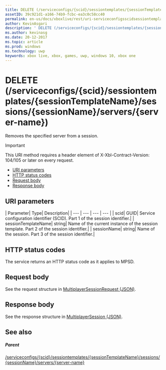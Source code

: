 ```yaml
---
title: DELETE (/serviceconfigs/{scid}/sessiontemplates/{sessionTemplateName}/sessions/{sessionName}/servers/{server-name})
assetID: 39c921d1-a166-74b9-fcbc-ea3c0c58cc40
permalink: en-us/docs/xboxlive/rest/uri-serviceconfigsscidsessiontemplatessessiontemplatenamesessionnamemembersservernamedelete.html
author: KevinAsgari
description: ' DELETE (/serviceconfigs/{scid}/sessiontemplates/{sessionTemplateName}/sessions/{sessionName}/servers/{server-name})'
ms.author: kevinasg
ms.date: 20-12-2017
ms.topic: article
ms.prod: windows
ms.technology: uwp
keywords: xbox live, xbox, games, uwp, windows 10, xbox one
---
```



# DELETE (/serviceconfigs/{scid}/sessiontemplates/{sessionTemplateName}/sessions/{sessionName}/servers/{server-name})
Removes the specified server from a session.

> [!IMPORTANT]
> This URI method requires a header element of X-Xbl-Contract-Version: 104/105 or later on every request.

  * [URI parameters](#ID4ET)
  * [HTTP status codes](#ID4E5)
  * [Request body](#ID4EFB)
  * [Response body](#ID4EOB)

<a id="ID4ET"></a>


## URI parameters

| Parameter| Type| Description|
| --- | --- | --- | --- |
| scid| GUID| Service configuration identifier (SCID). Part 1 of the session identifier.|
| sessionTemplateName| string| Name of the current instance of the session template. Part 2 of the session identifier.|
| sessionName| string| Name of the session. Part 3 of the session identifier.|

<a id="ID4E5"></a>


## HTTP status codes
The service returns an HTTP status code as it applies to MPSD.  
<a id="ID4EFB"></a>


## Request body
See the request structure in [MultiplayerSessionRequest (JSON)](../../json/json-multiplayersessionrequest.md).  
<a id="ID4EOB"></a>


## Response body
See the response structure in [MultiplayerSession (JSON)](../../json/json-multiplayersession.md).  
<a id="ID4E1B"></a>


## See also

<a id="ID4E3B"></a>


##### Parent

[/serviceconfigs/{scid}/sessiontemplates/{sessionTemplateName}/sessions/{sessionName}/servers/{server-name}](uri-serviceconfigsscidsessiontemplatessessiontemplatenamesessionnamemembersservername.md)
